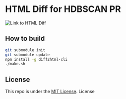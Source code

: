 # HTML Diff for HDBSCAN PR

![Link to HTML Diff](https://thomasjpfan.github.io/hdbscan_pr_diff/)

## How to build

```bash
git submodule init
git submodule update
npm install -g diff2html-cli
./make.sh
```

## License

This repo is under the [MIT License](LICENSE). License
